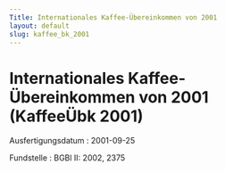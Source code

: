```yaml
---
Title: Internationales Kaffee-Übereinkommen von 2001
layout: default
slug: kaffee_bk_2001
---
```


# Internationales Kaffee-Übereinkommen von 2001 (KaffeeÜbk 2001)

Ausfertigungsdatum
:   2001-09-25

Fundstelle
:   BGBl II: 2002, 2375


